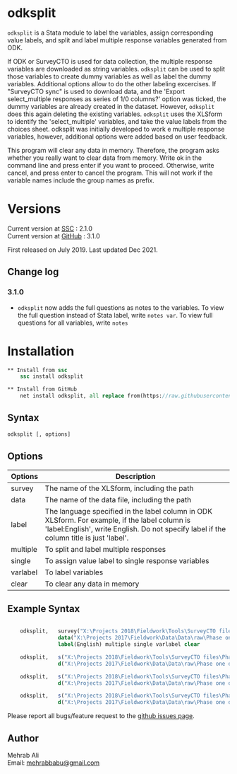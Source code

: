 # odksplit

``odksplit`` is a Stata module to label the variables, assign corresponding value labels, and split and label multiple response variables generated from ODK.

If ODK or SurveyCTO is used for data collection, the multiple response variables are downloaded as string variables. ``odksplit`` can be used to split those variables to create dummy variables as well as label the dummy variables. Additional options allow to do the other labeling excercises. If "SurveyCTO sync" is used to download data, and the 'Export select_multiple responses as series of 1/0 columns?' option was ticked, the dummy variables are already created in the dataset. However, ``odksplit`` does this again deleting the existing variables. ``odksplit`` uses the XLSform to identify the 'select_multiple' variables, and take the value labels from the choices sheet. odksplit was initially developed to work e multiple response variables, however, additional options were added based on user feedback.

This program will clear any data in memory. Therefore, the program asks whether you really want to clear data from memory. Write ok in the command line and press enter if you want to proceed.  Otherwise, write cancel, and press enter to cancel the program. This will not work if the variable names include the group names as prefix.


# Versions
Current version at <a href="https://www.stata.com/manuals/rssc.pdf" target="_blank">SSC</a>     : 2.1.0 <br>
Current version at <a href="https://github.com/mehrabali/odksplit#installation" target="_blank">GitHub</a>   : 3.1.0 <br>

First released on July 2019. Last updated Dec 2021.

## Change log
### 3.1.0
* ``odksplit`` now adds the full questions as notes to the variables. To view the full question instead of Stata label, write ``notes var``. To view full questions for all variables, write ``notes``

# Installation

```Stata
** Install from ssc
    ssc install odksplit

** Install from GitHub
    net install odksplit, all replace from(https://raw.githubusercontent.com/mehrabali/odksplit/master)

```

## Syntax
```stata
odksplit [, options]
```

## Options
| Options      | Description |
| ---        |    ----   |
| survey |  The name of the XLSform, including the path | 
| data   |  The name of the data file, including the path |
| label  |  The language specified in the label column in ODK XLSform. For example, if the label column is 'label:English', write English. Do not specify label if the column title is just 'label'. |
| multiple | To split and label multiple responses |
| single | To assign value label to single response variables |
| varlabel | To label variables |
| clear | To clear any data in memory |

## Example Syntax
```Stata

    odksplit,   survey("X:\Projects 2018\Fieldwork\Tools\SurveyCTO files\Phase one_v1.xlsx") ///
                data("X:\Projects 2017\Fieldwork\Data\Data\raw\Phase one data.dta") ///
                label(English) multiple single varlabel clear

    odksplit,   s("X:\Projects 2018\Fieldwork\Tools\SurveyCTO files\Phase one_v1.xlsx") ///
                d("X:\Projects 2017\Fieldwork\Data\Data\raw\Phase one data.dta") multiple clear

    odksplit,   s("X:\Projects 2018\Fieldwork\Tools\SurveyCTO files\Phase one_v1.xlsx") ///
                d("X:\Projects 2017\Fieldwork\Data\Data\raw\Phase one data.dta") single clear

    odksplit,   s("X:\Projects 2018\Fieldwork\Tools\SurveyCTO files\Phase one_v1.xlsx") ///
                d("X:\Projects 2017\Fieldwork\Data\Data\raw\Phase one data.dta") var

```

Please report all bugs/feature request to the <a href="https://github.com/mehrabali/odksplit/issues" target="_blank"> github issues page</a>.

## Author
Mehrab Ali <br>
Email: mehrabbabu@gmail.com